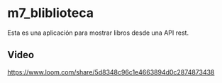 # m7_bliblioteca

Esta es una aplicación para mostrar libros desde una API rest.

## Video

https://www.loom.com/share/5d8348c96c1e4663894d0c2874873438
